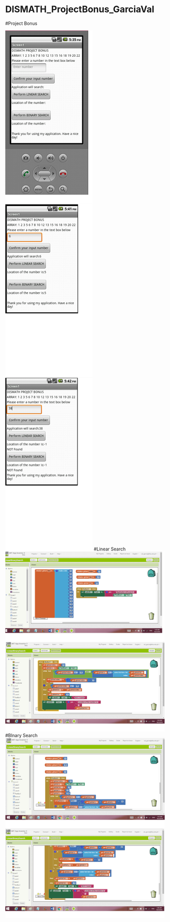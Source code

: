 # DISMATH_ProjectBonus_GarciaVal
#Project Bonus

![filename](bonus1.png)
![filename](bonus2.png)
![filename](bonus3.png)
#Linear Search
![filename](bonus4.png)
![filename](bonus5.png)
#BInary Search
![filename](bonus6.png)
![filename](bonus7.png)

